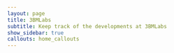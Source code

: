 ```yaml
---
layout: page
title: 3BMLabs
subtitle: Keep track of the developments at 3BMLabs
show_sidebar: true
callouts: home_callouts
---
```

